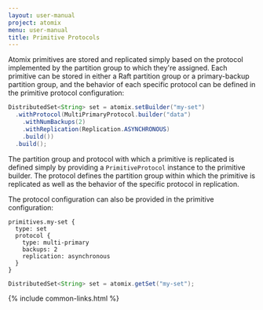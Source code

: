 ```yaml
---
layout: user-manual
project: atomix
menu: user-manual
title: Primitive Protocols
---
```


Atomix primitives are stored and replicated simply based on the protocol implemented by the partition group to which they're assigned. Each primitive can be stored in either a Raft partition group or a primary-backup partition group, and the behavior of each specific protocol can be defined in the primitive protocol configuration:

```java
DistributedSet<String> set = atomix.setBuilder("my-set")
  .withProtocol(MultiPrimaryProtocol.builder("data")
    .withNumBackups(2)
    .withReplication(Replication.ASYNCHRONOUS)
    .build())
  .build();
```

The partition group and protocol with which a primitive is replicated is defined simply by providing a `PrimitiveProtocol` instance to the primitive builder. The protocol defines the partition group within which the primitive is replicated as well as the behavior of the specific protocol in replication.

The protocol configuration can also be provided in the primitive configuration:

```hocon
primitives.my-set {
  type: set
  protocol {
    type: multi-primary
    backups: 2
    replication: asynchronous
  }
}
```

```java
DistributedSet<String> set = atomix.getSet("my-set");
```

{% include common-links.html %}
